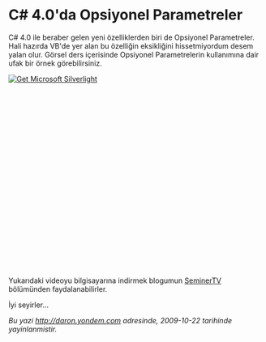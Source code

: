 # C# 4.0'da Opsiyonel Parametreler 

C\# 4.0 ile beraber gelen yeni özelliklerden biri de Opsiyonel
Parametreler. Hali hazırda VB'de yer alan bu özelliğin eksikliğini
hissetmiyordum desem yalan olur. Görsel ders içerisinde Opsiyonel
Parametrelerin kullanımına dair ufak bir örnek görebilirsiniz.

<div style="width:512px;height:384px;">

[![Get Microsoft
Silverlight](http://go2.microsoft.com/fwlink/?LinkId=108181)](http://go2.microsoft.com/fwlink/?LinkID=124807)

</div>

Yukarıdaki videoyu bilgisayarına indirmek blogumun
[SeminerTV](http://daron.yondem.com/tr/formatpage.aspx?path=seminertv.format.html#GorselDersler)
bölümünden faydalanabilirler.

İyi seyirler...


*Bu yazi http://daron.yondem.com adresinde, 2009-10-22 tarihinde yayinlanmistir.*